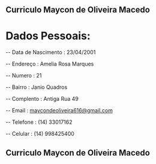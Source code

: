 ## Curriculo Maycon de Oliveira Macedo




# Dados Pessoais:

-- Data de Nascimento : 23/04/2001

-- Endereço : Amelia Rosa Marques

-- Numero : 21

-- Bairro : Janio Quadros

-- Complento : Antiga Rua 49

-- Email : maycondeoliveira616@gmail.com

-- Telefone : (14) 33017162

-- Celular : (14) 998425400

## Curriculo Maycon de Oliveira Macedo
